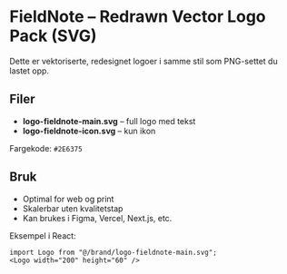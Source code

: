 # FieldNote – Redrawn Vector Logo Pack (SVG)

Dette er vektoriserte, redesignet logoer i samme stil som PNG-settet du lastet opp.

## Filer
- **logo-fieldnote-main.svg** – full logo med tekst
- **logo-fieldnote-icon.svg** – kun ikon

Fargekode: `#2E6375`

## Bruk
- Optimal for web og print
- Skalerbar uten kvalitetstap
- Kan brukes i Figma, Vercel, Next.js, etc.

Eksempel i React:
```tsx
import Logo from "@/brand/logo-fieldnote-main.svg";
<Logo width="200" height="60" />
```
